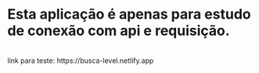 <h1>Esta aplicação é apenas para estudo de conexão com api e requisição.</h1> </br>
link para teste: https://busca-level.netlify.app
